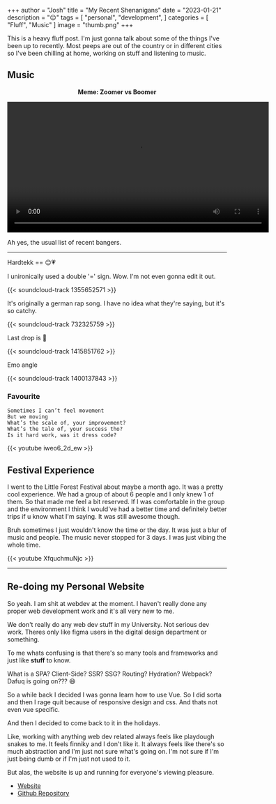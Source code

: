 +++
author = "Josh"
title = "My Recent Shenanigans"
date = "2023-01-21"
description = "😌"
tags = [
    "personal",
    "development",
]
categories = [
    "Fluff",
    "Music"
]
image = "thumb.png"
+++
<!--more-->
This is a heavy fluff post. 
I'm just gonna talk about some of the things I've been up to recently.
Most peeps are out of the country or in different cities so I've been chilling at home, working on stuff and listening to music.

## Music

<center><p><b>Meme: Zoomer vs Boomer</b></p>

 <video width="600" controls>
  <source src="meme.mp4" type="video/mp4">
Your browser does not support the video tag.
</video> 

</center>

Ah yes, the usual list of recent bangers.

<hr>

Hardtekk == 😌💗

I unironically used a double '=' sign. Wow. I'm not even gonna edit it out. 

{{< soundcloud-track 1355652571 >}}

It's originally a german rap song. I have no idea what they're saying, but it's so catchy.

{{< soundcloud-track 732325759 >}}

Last drop is 🤙


{{< soundcloud-track 1415851762 >}}

Emo angle

{{< soundcloud-track 1400137843 >}}


### Favourite
```
Sometimes I can’t feel movement
But we moving
What’s the scale of, your improvement?
What’s the tale of, your success tho? 
Is it hard work, was it dress code?
```

{{< youtube iweo6_2d_ew >}}

## Festival Experience

I went to the Little Forest Festival about maybe a month ago. It was a pretty cool experience. We had a group of about 6 people and I only knew 1 of them. So that made me feel a bit reserved.
If I was comfortable in the group and the environment I think I would've had a better time and definitely better trips if u know what I'm saying. It was still awesome though.

Bruh sometimes I just wouldn't know the time or the day. It was just a blur of music and people. The music never stopped for 3 days. I was just vibing the whole time.

{{< youtube XfquchmuNjc >}}

<hr>

## Re-doing my Personal Website

So yeah. I am shit at webdev at the moment.  I haven't really done any proper web development work and it's all very new to me.

We don't really do any web dev stuff in my University. Not serious dev work. Theres only like figma users in the digital design department or something.

To me whats confusing is that there's so many tools and frameworks and just like **stuff** to know.

What is a SPA? Client-Side? SSR? SSG? Routing? Hydration? Webpack? Dafuq is going on??? 😄

So a while back I decided I was gonna learn how to use Vue. So I did sorta and then I rage quit because of responsive design and css. And thats not even vue specific. 

And then I decided to come back to it in the holidays.

Like, working with anything web dev related always feels like playdough snakes to me. It feels finniky and I don't like it. It always feels like there's so much abstraction and I'm just not sure what's going on. I'm not sure if I'm just being dumb or if I'm just not used to it.  

But alas, the website is up and running for everyone's viewing pleasure. 


- [Website](https://macawls.dev/)
- [Github Repository](https://github.com/Macawls/macawls.github.io)
